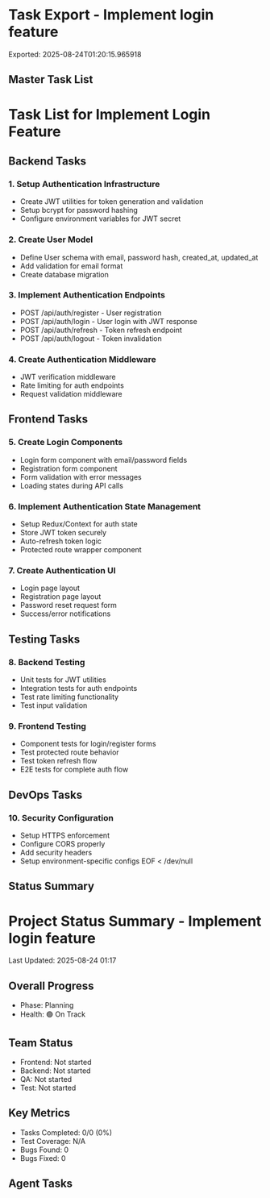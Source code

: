 # Task Export - Implement login feature

Exported: 2025-08-24T01:20:15.965918

## Master Task List

# Task List for Implement Login Feature

## Backend Tasks

### 1. Setup Authentication Infrastructure
- Create JWT utilities for token generation and validation
- Setup bcrypt for password hashing
- Configure environment variables for JWT secret

### 2. Create User Model
- Define User schema with email, password hash, created_at, updated_at
- Add validation for email format
- Create database migration

### 3. Implement Authentication Endpoints
- POST /api/auth/register - User registration
- POST /api/auth/login - User login with JWT response
- POST /api/auth/refresh - Token refresh endpoint
- POST /api/auth/logout - Token invalidation

### 4. Create Authentication Middleware
- JWT verification middleware
- Rate limiting for auth endpoints
- Request validation middleware

## Frontend Tasks

### 5. Create Login Components
- Login form component with email/password fields
- Registration form component
- Form validation with error messages
- Loading states during API calls

### 6. Implement Authentication State Management
- Setup Redux/Context for auth state
- Store JWT token securely
- Auto-refresh token logic
- Protected route wrapper component

### 7. Create Authentication UI
- Login page layout
- Registration page layout
- Password reset request form
- Success/error notifications

## Testing Tasks

### 8. Backend Testing
- Unit tests for JWT utilities
- Integration tests for auth endpoints
- Test rate limiting functionality
- Test input validation

### 9. Frontend Testing
- Component tests for login/register forms
- Test protected route behavior
- Test token refresh flow
- E2E tests for complete auth flow

## DevOps Tasks

### 10. Security Configuration
- Setup HTTPS enforcement
- Configure CORS properly
- Add security headers
- Setup environment-specific configs
EOF < /dev/null

## Status Summary

# Project Status Summary - Implement login feature

Last Updated: 2025-08-24 01:17

## Overall Progress
- Phase: Planning
- Health: 🟢 On Track

## Team Status
- Frontend: Not started
- Backend: Not started
- QA: Not started
- Test: Not started

## Key Metrics
- Tasks Completed: 0/0 (0%)
- Test Coverage: N/A
- Bugs Found: 0
- Bugs Fixed: 0


## Agent Tasks
